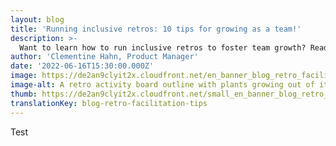 ```yaml
---
layout: blog
title: 'Running inclusive retros: 10 tips for growing as a team!'
description: >-
  Want to learn how to run inclusive retros to foster team growth? Read this blog for 10 tips and advice from a Product Manager!
author: 'Clementine Hahn, Product Manager'
date: '2022-06-16T15:30:00.000Z'
image: https://de2an9clyit2x.cloudfront.net/en_banner_blog_retro_facilitation_tips_1cf0d3e501.jpg
image-alt: A retro activity board outline with plants growing out of it. Text: Retro tips for team growth. 
thumb: https://de2an9clyit2x.cloudfront.net/small_en_banner_blog_retro_facilitation_tips_1cf0d3e501.jpg
translationKey: blog-retro-facilitation-tips
---
```

Test
